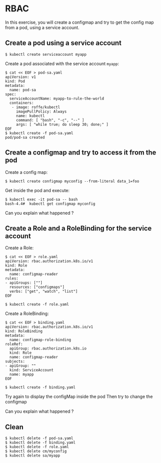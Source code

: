 # RBAC

In this exercise, you will create a configmap and try to get the config map from a pod, using a service account.


## Create a pod using a service account
```console
$ kubectl create serviceaccount myapp
```

Create a pod associated with the service account `myapp`:

```console
$ cat << EOF > pod-sa.yaml
apiVersion: v1
kind: Pod
metadata:
  name: pod-sa
spec:
  serviceAccountName: myapp-to-rule-the-world
  containers:
   - image: roffe/kubectl
     imagePullPolicy: Always
     name: kubectl
     command: [ "bash", "-c", "--" ]
     args: [ "while true; do sleep 30; done;" ]
EOF
$ kubectl create -f pod-sa.yaml
pod/pod-sa created
```

## Create a configmap and try to access it from the pod

Create a config map:
```console
$ kubectl create configmap myconfig --from-literal data_1=foo
```

Get inside the pod and execute:
```console
$ kubectl exec -it pod-sa -- bash
bash-4.4#  kubectl get configmap myconfig
```

Can you explain what happened ?

## Create a Role and a RoleBinding for the service account

Create a Role:
```console
$ cat << EOF > role.yaml
apiVersion: rbac.authorization.k8s.io/v1
kind: Role
metadata:
  name: configmap-reader
rules:
- apiGroups: [""]
  resources: ["configmaps"]
  verbs: ["get", "watch", "list"]
EOF

$ kubectl create -f role.yaml
```

Create a RoleBinding:
```console
$ cat << EOF > binding.yaml
apiVersion: rbac.authorization.k8s.io/v1
kind: RoleBinding
metadata:
  name: configmap-role-binding
roleRef:
  apiGroup: rbac.authorization.k8s.io
  kind: Role
  name: configmap-reader
subjects:
- apiGroup: ""
  kind: ServiceAccount
  name: myapp
EOF

$ kubectl create -f binding.yaml
```

Try again to display the configMap inside the pod
Then try to change the configmap

Can you explain what happened ?

## Clean

```console
$ kubectl delete -f pod-sa.yaml
$ kubectl delete -f binding.yaml
$ kubectl delete -f role.yaml
$ kubectl delete cm/myconfig
$ kubectl delete sa/myapp
```
